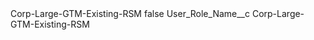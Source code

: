 <?xml version="1.0" encoding="UTF-8"?>
<CustomMetadata xmlns="http://soap.sforce.com/2006/04/metadata" xmlns:xsi="http://www.w3.org/2001/XMLSchema-instance" xmlns:xsd="http://www.w3.org/2001/XMLSchema">
    <label>Corp-Large-GTM-Existing-RSM</label>
    <protected>false</protected>
    <values>
        <field>User_Role_Name__c</field>
        <value xsi:type="xsd:string">Corp-Large-GTM-Existing-RSM</value>
    </values>
</CustomMetadata>
